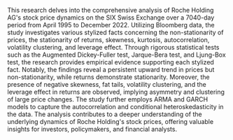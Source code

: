 This research delves into the comprehensive analysis of Roche Holding AG's stock price dynamics on the SIX Swiss Exchange over a 7040-day period from April 1995 to December 2022. Utilizing Bloomberg data, the study investigates various stylized facts concerning the non-stationarity of prices, the stationarity of returns, skewness, kurtosis, autocorrelation, volatility clustering, and leverage effect. Through rigorous statistical tests such as the Augmented Dickey-Fuller test, Jarque-Bera test, and Ljung-Box test, the research provides empirical evidence supporting each stylized fact. Notably, the findings reveal a persistent upward trend in prices but non-stationarity, while returns demonstrate stationarity. Moreover, the presence of negative skewness, fat tails, volatility clustering, and the leverage effect in returns are observed, implying asymmetry and clustering of large price changes. The study further employs ARMA and GARCH models to capture the autocorrelation and conditional heteroskedasticity in the data. The analysis contributes to a deeper understanding of the underlying dynamics of Roche Holding's stock prices, offering valuable insights for investors, policymakers, and financial analysts.
